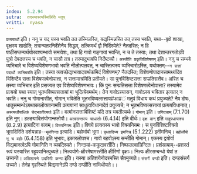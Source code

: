 ```yaml
---
index:  5.2.94
sutra:  तदस्यास्त्यस्मिन्निति मतुप्
vritti:  nyasa
---
```


`प्रत्ययार्थो` इति। ननु च यद् यस्य भवति तत तस्मिन्नस्ति, यद्यस्मिन्नस्ति तत् तस्य भवति, यथा--वृक्षे शाखा, वृक्षस्य शाखेति; तत्रान्यतरनिर्देशेनैव सिद्धम्, तत्किमर्थं द्वौ निर्दिश्येते? नैतदस्ति; न हि षष्ठीसप्तम्यर्थयोरवश्यम्भावो समावेशः, तथा हि गावो गङ्गायां भवन्ति, न च ते तस्याः; तथा देशान्तरगतोऽपि पुत्रो देवदत्तस्य च भवति, न चासौ तत्र। तस्मादुभावपि निर्देष्टव्यौ। `अस्तीति प्रकृतिविशेषणम्` इति। ननु च सम्भवे व्यभिचारे च विशेष्यविशेषणभावो भवति नीलोत्पलवत्, न चास्तित्वस्य व्यभिचारोऽस्ति, यथोक्तम्--`न सत्तां पदार्थो व्यभिचरति` इति। तस्या व्यवच्छेद्याभावादपार्थकमिदं विशेषणम्? नैतदस्ति; विशेषणोपादानसामर्थ्यादेव विशिष्टैव सत्ता विशेषणत्वेनोपात्ता, न सत्तामात्रमिति प्रतीयते। सा पुनर्विशिष्टसत्ता सप्प्रतिसत्तैव। अस्ति च तस्या व्यभिचार इति प्रसज्यत एव विशेष्यविशेषणभावः। किं पुनः सम्प्रतिसत्ता विशेषणत्वेनोपात्ता? तस्यामेव प्रत्ययो यथा स्यात् भूतभविष्यत्सत्तायां मा भूदित्येवमर्थम्। तेन गावोऽस्यासन्, गावोऽस्य भवितार इत्यतर् न भवति। ननु च गोमानासीत, गोमान् भवितेति भूतभविष्यत्सत्ताय#आ#ं मतुपं विधाय कथं प्रयुज्यते? नैष दोषः, धातुसम्बन्धेऽयथाकालोक्तानामपि प्रत्ययानां साधुत्वविधानादेवं प्रयुज्यचे; न भूतभविष्यत्सत्तायां प्रत्ययविधानात्। `अस्त्यर्थोपाधिकं चेद्भवतीत्यर्थः` इति। वर्त्मानसत्ताविशिष्टं यदि तत्र भवतीत्यर्थः। `गोमान्` इति। `उगिदचाम्` (7.1.70) इति नुम्। हल्ङ्यादिसंयोगान्तलोपौ। `अत्वसन्तस्य चाधातोः` (6.4.14) इति दीर्धः। `वृक्ष वान्` इति `मादुपधायाश्च` (8.2.9) इत्यादिना वत्वम्।
`विषयनियमः` इति। विषये प्रत्ययस्य भावो विषयनियमः।
स पुनर्विशिष्टविषयो भूमादिरिति दर्शयन्नाह--`भूमनिन्दा` इत्यादि। बहोर्भावो भूमा। `पृथ्वादिभ्य इमनिच्` (5.1.222) इतीमनिच्। `बहोर्लोपो भू च वहोः` (6.4.158) इति भूभावः, इकारलोपश्च। गावो बहवोऽस्य सन्तीति गोमान्। एकस्य द्वयोर्वा विद्यमानत्वेऽपि गोमानिति न व्यपदिश्यते। निन्दायां-ककुदावर्त्तीति। निष्फलत्वान्निन्दितः। प्रशंसायाम्--प्रशस्तं रूपं यस्यास्ति रहूपवानित्युच्यते। नित्ययोगे-क्षीरमेषामस्तीति क्षीरिणो वृक्षाः। नित्यः क्षीरसम्बन्धो येषां त उच्यन्ते। `अतिशायने उदरिणी कन्या` इति। यस्या अतिशयेनोदरमस्ति सैवमुच्यते। `संसर्गे दण्डी` इति। दण्डसंसर्ग उच्यते। तेनेह गृहस्थिते विद्यमानेऽपि दण्डे दण्डीति नाभिधीयते।।

